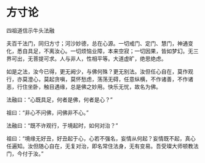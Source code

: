 # 方寸论

四祖道信示牛头法融

夫百千法门，同归方寸；河沙妙德，总在心源。一切戒门、定门、慧门，神通变化，悉自具足，不离汝心。一切烦恼业障，本来空寂；一切因果，皆如梦幻。无三界可出，无菩提可求。人与非人，性相平等。大道虚旷，绝思绝虑。

如是之法，汝今已得，更无阙少，与佛何殊？更无别法。汝但任心自在，莫作观行，亦莫澄心，莫起贪嗔，莫怀愁虑，荡荡无碍，任意纵横，不作诸善，不作诸恶，行住坐卧，触目遇缘，总是佛之妙用。快乐无忧，故名为佛。

法融曰：“心既具足，何者是佛，何者是心？”

祖曰：“非心不问佛，问佛非不心。”

法融曰：“既不许观行，于境起时，如何对治？”

祖曰：“境缘无好丑，好丑起于心，心若不强名，妄情从何起？妄情既不起，真心任遍知。汝但随心自在，无复对治，即名常住法身，无有变易。吾受璨大师顿教法门，今付于汝。”
